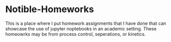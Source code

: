 # Notible-Homeworks
This is a place where I put homework assignments that I have done that can showcase the use of jupyter noptebooks in an academic setting.
These homeowrks may be from process control, seperations, or kinetics.
